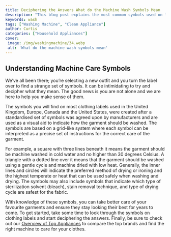 ```yaml
---
title: Deciphering the Answers What do the Machine Wash Symbols Mean
description: "This blog post explains the most common symbols used on laundry care labels and what they mean for machine washing and drying your clothes Learn how to decipher the answers and ensure your clothes are clean and cared for with the right settings"
keywords: wash
tags: ["Washing Machine", "Clean Appliance"]
author: Curtis
categories: ["Household Appliances"]
cover: 
 image: /img/washingmachine/34.webp
 alt: 'What do the machine wash symbols mean'
---
```

## Understanding Machine Care Symbols
We’ve all been there; you’re selecting a new outfit and you turn the label over to find a strange set of symbols. It can be intimidating to try and decipher what they mean. The good news is you are not alone and we are here to help you make sense of them. 

The symbols you will find on most clothing labels used in the United Kingdom, Europe, Canada and the United States, were created after a standardised set of symbols was agreed upon by manufacturers and are used as a visual aid to indicate how the garment should be washed. The symbols are based on a grid-like system where each symbol can be interpreted as a precise set of instructions for the correct care of the garment. 

For example, a square with three lines beneath it means the garment should be machine washed in cold water and no higher than 30 degrees Celsius. A triangle with a dotted line over it means that the garment should be washed using a gentle cycle and machine dried with low heat. Generally, the inner lines and circles will indicate the preferred method of drying or ironing and the highest temperate or heat that can be used safely when washing and drying. The symbols may also include symbols that indicate which type of sterilization solvent (bleach), stain removal technique, and type of drying cycle are safest for the fabric.

With knowledge of these symbols, you can take better care of your favourite garments and ensure they stay looking their best for years to come. To get started, take some time to look through the symbols on clothing labels and start deciphering the answers. Finally, be sure to check out our [Overview of Top Appliances](./pages/appliance-overview) to compare the top brands and find the right machine to care for your clothes.
